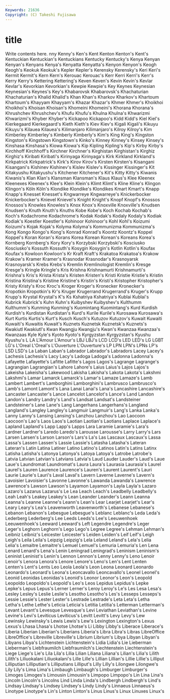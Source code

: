 ```yaml
---
Keywords: 21636 
Copyright: (C) Takeshi Fujisawa
---
```


# title

Write contents here.
nny Kenny's Ken's Kent Kenton
Kenton's Kent's Kentuckian Kentuckian's Kentuckians Kentucky Kentucky's Kenya Kenyan Kenyan's
Kenyans Kenya's Kenyatta Kenyatta's Kenyon Kenyon's Keogh Keogh's Keokuk Keokuk's
Kepler Kepler's Kerensky Kerensky's Keri Keri's Kermit Kermit's Kern Kern's
Kerouac Kerouac's Kerr Kerri Kerri's Kerr's Kerry Kerry's Kettering Kettering's
Keven Keven's Kevin Kevin's Kevlar Kevlar's Kevorkian Kevorkian's Kewpie Kewpie's
Key Keynes Keynesian Keynesian's Keynes's Key's Khabarovsk Khabarovsk's Khachaturian Khachaturian's
Khalid Khalid's Khan Khan's Kharkov Kharkov's Khartoum Khartoum's Khayyam Khayyam's
Khazar Khazar's Khmer Khmer's Khoikhoi Khoikhoi's Khoisan Khoisan's Khomeini Khomeini's
Khorana Khorana's Khrushchev Khrushchev's Khufu Khufu's Khulna Khulna's Khwarizmi Khwarizmi's
Khyber Khyber's Kickapoo Kickapoo's Kidd Kidd's Kiel Kiel's Kierkegaard Kierkegaard's
Kieth Kieth's Kiev Kiev's Kigali Kigali's Kikuyu Kikuyu's Kilauea Kilauea's
Kilimanjaro Kilimanjaro's Kilroy Kilroy's Kim Kimberley Kimberley's Kimberly Kimberly's Kim's
King King's Kingston Kingston's Kingstown Kingstown's Kinko's Kinney Kinney's Kinsey
Kinsey's Kinshasa Kinshasa's Kiowa Kiowa's Kip Kipling Kipling's Kip's Kirby
Kirby's Kirchhoff Kirchhoff's Kirchner Kirchner's Kirghistan Kirghistan's Kirghiz Kirghiz's Kiribati
Kiribati's Kirinyaga Kirinyaga's Kirk Kirkland Kirkland's Kirkpatrick Kirkpatrick's Kirk's Kirov
Kirov's Kirsten Kirsten's Kisangani Kisangani's Kishinev Kishinev's Kislev Kislev's Kissinger
Kissinger's Kit Kitakyushu Kitakyushu's Kitchener Kitchener's Kit's Kitty Kitty's Kiwanis
Kiwanis's Klan Klan's Klansman Klansman's Klaus Klaus's Klee Kleenex Kleenexes
Kleenex's Klee's Klein Klein's Klimt Klimt's Kline Kline's Klingon Klingon's
Köln Köln's Klondike Klondike's Klondikes Kmart Kmart's Knapp Knapp's Knesset
Knesset's Kngwarreye Kngwarreye's Knickerbocker Knickerbocker's Knievel Knievel's Knight Knight's Knopf
Knopf's Knossos Knossos's Knowles Knowles's Knox Knox's Knoxville Knoxville's Knudsen
Knudsen's Knuth Knuth's Knuths Kobe Kobe's Koch Kochab Kochab's Koch's
Kodachrome Kodachrome's Kodak Kodak's Kodaly Kodaly's Kodiak Kodiak's Koestler Koestler's
Kohinoor Kohinoor's Kohl Kohl's Koizumi Koizumi's Kojak Kojak's Kolyma Kolyma's
Kommunizma Kommunizma's Kong Kongo Kongo's Kong's Konrad Konrad's Koontz Koontz's
Koppel Koppel's Koran Koran's Korans Korea Korean Korean's Koreans Korea's
Kornberg Kornberg's Kory Kory's Korzybski Korzybski's Kosciusko Kosciusko's Kossuth Kossuth's
Kosygin Kosygin's Kotlin Kotlin's Koufax Koufax's Kowloon Kowloon's Kr Kraft
Kraft's Krakatoa Krakatoa's Krakow Krakow's Kramer Kramer's Krasnodar Krasnodar's Krasnoyarsk
Krasnoyarsk's Krebs Krebs's Kremlin Kremlinologist Kremlin's Kresge Kresge's Kringle Kringle's
Kris Krishna Krishnamurti Krishnamurti's Krishna's Kris's Krista Krista's Kristen Kristen's
Kristi Kristie Kristie's Kristin Kristina Kristina's Kristine Kristine's Kristin's Kristi's
Kristopher Kristopher's Kristy Kristy's Kroc Kroc's Kroger Kroger's Kronecker Kronecker's
Kropotkin Kropotkin's Kr's Kruger Krugerrand Krugerrand's Kruger's Krupp Krupp's Krystal
Krystal's K's Ks Kshatriya Kshatriya's Kublai Kublai's Kubrick Kubrick's Kuhn
Kuhn's Kuibyshev Kuibyshev's Kulthumm Kulthumm's Kunming Kunming's Kuomintang Kuomintang's Kurd
Kurdish Kurdish's Kurdistan Kurdistan's Kurd's Kurile Kurile's Kurosawa Kurosawa's Kurt
Kurtis Kurtis's Kurt's Kusch Kusch's Kutuzov Kutuzov's Kuwait Kuwaiti Kuwaiti's
Kuwaitis Kuwait's Kuznets Kuznetsk Kuznetsk's Kuznets's Kwakiutl Kwakiutl's Kwan Kwangju
Kwangju's Kwan's Kwanzaa Kwanzaa's Kwanzaas Kyle Kyle's Kyoto Kyoto's Kyrgyzstan
Kyrgyzstan's Kyushu Kyushu's L LA L'Amour L'Amour's LBJ LBJ's LCD
LCD's LED LED's LG LGBT LG's L'Oreal L'Oreal's L'Ouverture L'Ouverture's
LP LPN LPN's LPNs LP's LSD LSD's La Laban Laban's
Labrador Labrador's Labradors Lacey Lacey's Lachesis Lachesis's Lacy Lacy's Ladoga
Ladoga's Ladonna Ladonna's Lafayette Lafayette's Lafitte Lafitte's Lagos Lagos's Lagrange
Lagrange's Lagrangian Lagrangian's Lahore Lahore's Laius Laius's Lajos Lajos's Lakeisha
Lakeisha's Lakewood Lakisha Lakisha's Lakota Lakota's Lakshmi Lakshmi's Lamar Lamarck
Lamarck's Lamar's Lamaze Lamaze's Lamb Lambert Lambert's Lamborghini Lamborghini's Lambrusco
Lambrusco's Lamb's Lamont Lamont's Lana Lanai Lanai's Lana's Lancashire Lancashire's
Lancaster Lancaster's Lance Lancelot Lancelot's Lance's Land Landon Landon's Landry
Landry's Land's Landsat Landsat's Landsteiner Landsteiner's Lane Lane's Lang Langerhans
Langerhans's Langland Langland's Langley Langley's Langmuir Langmuir's Lang's Lanka Lanka's
Lanny Lanny's Lansing Lansing's Lanzhou Lanzhou's Lao Laocoon Laocoon's Lao's
Laos Laos's Laotian Laotian's Laotians Laplace Laplace's Lapland Lapland's Lapp
Lapp's Lapps Lara Laramie Laramie's Lara's Lardner Lardner's Laredo Laredo's
Larousse Larousse's Larry Larry's Lars Larsen Larsen's Larson Larson's Lars's
La's Las Lascaux Lascaux's Lassa Lassa's Lassen Lassen's Lassie Lassie's
Latasha Latasha's Lateran Lateran's Latin Latina Latiner Latino Latino's Latinos
Latin's Latins Latinx Latisha Latisha's Latonya Latonya's Latoya Latoya's Latrobe
Latrobe's Latvia Latvian Latvian's Latvians Latvia's Laud Lauder Lauder's Laud's
Laue Laue's Laundromat Laundromat's Laura Laura's Laurasia Laurasia's Laurel Laurel's
Lauren Laurence Laurence's Lauren's Laurent Laurent's Lauri Laurie Laurie's Lauri's
Laval Laval's Lavern Laverne Laverne's Lavern's Lavoisier Lavoisier's Lavonne Lavonne's
Lawanda Lawanda's Lawrence Lawrence's Lawson Lawson's Layamon Layamon's Layla Layla's
Lazaro Lazaro's Lazarus Lazarus's Le Lea Leach Leach's Leadbelly Leadbelly's
Leah Leah's Leakey Leakey's Lean Leander Leander's Leann Leanna Leanna's
Leanne Leanne's Leann's Lean's Lear Learjet Learjet's Lear's Leary Leary's
Lea's Leavenworth Leavenworth's Lebanese Lebanese's Lebanon Lebanon's Lebesgue Lebesgue's Leblanc
Leblanc's Leda Leda's Lederberg Lederberg's Lee Leeds Leeds's Lee's Leeuwenhoek
Leeuwenhoek's Leeward Leeward's Left Legendre Legendre's Leger Leger's Leghorn Leghorn's
Lego Lego's Legree Legree's Lehman Lehman's Leibniz Leibniz's Leicester Leicester's
Leiden Leiden's Leif Leif's Leigh Leigh's Leila Leila's Leipzig Leipzig's
Lela Leland Leland's Lela's Lelia Lelia's Lemaitre Lemaitre's Lemuel Lemuel's
Lemuria Lemuria's Len Lena Lenard Lenard's Lena's Lenin Leningrad Leningrad's
Leninism Leninism's Leninist Leninist's Lenin's Lennon Lennon's Lenny Lenny's Leno
Lenoir Lenoir's Lenora Lenora's Lenore Lenore's Leno's Len's Lent Lenten
Lenten's Lent's Lents Leo Leola Leola's Leon Leona Leonard Leonardo
Leonardo's Leonard's Leona's Leoncavallo Leoncavallo's Leonel Leonel's Leonid Leonidas Leonidas's
Leonid's Leonor Leonor's Leon's Leopold Leopoldo Leopoldo's Leopold's Leo's Leos
Lepidus Lepidus's Lepke Lepke's Lepus Lepus's Lerner Lerner's Leroy Leroy's
Le's Les Lesa Lesa's Lesley Lesley's Leslie Leslie's Lesotho Lesotho's
Les's Lesseps Lesseps's Lessie Lessie's Lester Lester's Lestrade Lestrade's Leta
Leta's Letha Letha's Lethe Lethe's Leticia Leticia's Letitia Letitia's Letterman
Letterman's Levant Levant's Levesque Levesque's Levi Leviathan Leviathan's Levine Levine's
Levi's Leviticus Leviticus's Levitt Levitt's Levy Levy's Lew Lewinsky Lewinsky's
Lewis Lewis's Lew's Lexington Lexington's Lexus Lexus's Lhasa Lhasa's Lhotse
Lhotse's Li Libby Libby's Liberace Liberace's Liberia Liberian Liberian's Liberians
Liberia's Libra Libra's Libras LibreOffice LibreOffice's Libreville Libreville's Librium Librium's
Libya Libyan Libyan's Libyans Libya's Lichtenstein Lichtenstein's Lidia Lidia's Lie
Lieberman Lieberman's Liebfraumilch Liebfraumilch's Liechtenstein Liechtenstein's Liege Liege's Lie's Lila
Lila's Lilia Lilian Liliana Liliana's Lilian's Lilia's Lilith Lilith's Liliuokalani
Liliuokalani's Lille Lille's Lillian Lillian's Lillie Lillie's Lilliput Lilliputian Lilliputian's
Lilliputians Lilliput's Lilly Lilly's Lilongwe Lilongwe's Lily Lily's Lima Lima's
Limbaugh Limbaugh's Limburger Limburger's Limoges Limoges's Limousin Limousin's Limpopo Limpopo's
Lin Lina Lina's Lincoln Lincoln's Lincolns Lind Linda Linda's Lindbergh
Lindbergh's Lind's Lindsay Lindsay's Lindsey Lindsey's Lindy Lindy's Linnaeus Linnaeus's
Linotype Linotype's Lin's Linton Linton's Linus Linus's Linux Linuxes Linux's
